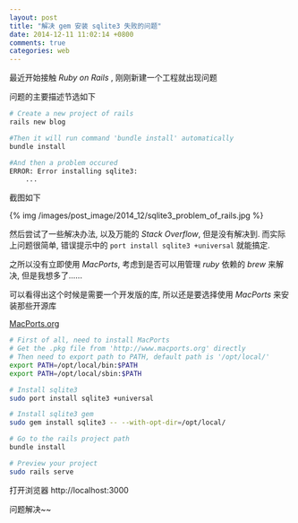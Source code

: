 ```yaml
---
layout: post
title: "解决 gem 安装 sqlite3 失败的问题"
date: 2014-12-11 11:02:14 +0800
comments: true
categories: web
---
```


最近开始接触 *Ruby on Rails* , 刚刚新建一个工程就出现问题

<!-- more -->

问题的主要描述节选如下


```bash
# Create a new project of rails
rails new blog

#Then it will run command 'bundle install' automatically
bundle install

#And then a problem occured
ERROR: Error installing sqlite3:
    ...
```

截图如下

{% img /images/post_image/2014_12/sqlite3_problem_of_rails.jpg %}

然后尝试了一些解决办法, 以及万能的 *Stack Overflow*, 但是没有解决到. 而实际上问题很简单, 错误提示中的 `port install sqlite3 +universal` 就能搞定.

之所以没有立即使用 *MacPorts*, 考虑到是否可以用管理 *ruby* 依赖的 *brew* 来解决, 但是我想多了......

可以看得出这个时候是需要一个开发版的库, 所以还是要选择使用 *MacPorts* 来安装那些开源库

[MacPorts.org](http://www.macports.org)

```bash
# First of all, need to install MacPorts
# Get the .pkg file from 'http://www.macports.org' directly
# Then need to export path to PATH, default path is '/opt/local/'
export PATH=/opt/local/bin:$PATH
export PATH=/opt/local/sbin:$PATH

# Install sqlite3
sudo port install sqlite3 +universal

# Install sqlite3 gem
sudo gem install sqlite3 -- --with-opt-dir=/opt/local/

# Go to the rails project path
bundle install

# Preview your project
sudo rails serve
```

打开浏览器 http://localhost:3000

问题解决~~